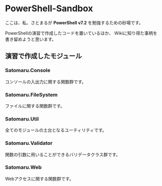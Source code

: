 # PowerShell-Sandbox
ここは、私、さとまるが **PowerShell v7.2** を勉強するための砂場です。

PowerShellの演習で作成したコードを置いているほか、
Wikiに知り得た事柄を書き留めようと思います。

## 演習で作成したモジュール

### Satomaru.Console
コンソールの入出力に関する関数群です。

### Satomaru.FileSystem
ファイルに関する関数群です。

### Satomaru.Util
全てのモジュールの土台となるユーティリティです。

### Satomaru.Validator
関数の引数に用いることができるバリデータクラス群です。

### Satomaru.Web
Webアクセスに関する関数群です。
